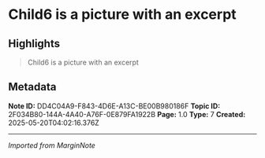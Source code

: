 # Child6 is a picture with an excerpt 

## Highlights

> Child6 is a picture with an excerpt 

## Metadata

**Note ID:** DD4C04A9-F843-4D6E-A13C-BE00B980186F
**Topic ID:** 2F034B80-144A-4A40-A76F-0E879FA1922B
**Page:** 1.0
**Type:** 7
**Created:** 2025-05-20T04:02:16.376Z

---
*Imported from MarginNote*